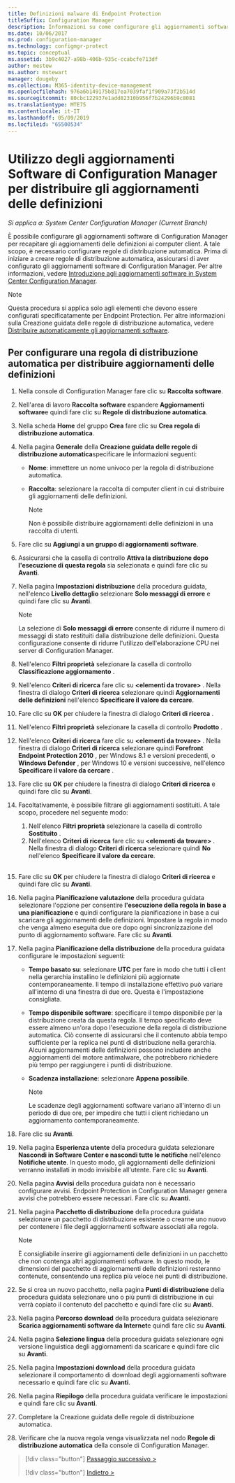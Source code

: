 ```yaml
---
title: Definizioni malware di Endpoint Protection
titleSuffix: Configuration Manager
description: Informazioni su come configurare gli aggiornamenti software di Configuration Manager per recapitare gli aggiornamenti delle definizioni ai computer client.
ms.date: 10/06/2017
ms.prod: configuration-manager
ms.technology: configmgr-protect
ms.topic: conceptual
ms.assetid: 3b9c4027-a98b-406b-935c-ccabcfe713df
author: mestew
ms.author: mstewart
manager: dougeby
ms.collection: M365-identity-device-management
ms.openlocfilehash: 976a6b149175b817ea7039faf1f909a73f2b514d
ms.sourcegitcommit: 80cbc122937e1add82310b956f7b24296b9c8081
ms.translationtype: MTE75
ms.contentlocale: it-IT
ms.lasthandoff: 05/09/2019
ms.locfileid: "65500534"
---
```

#  <a name="using-configuration-manager-software-updates-to-deliver-definition-updates"></a>Utilizzo degli aggiornamenti Software di Configuration Manager per distribuire gli aggiornamenti delle definizioni

*Si applica a: System Center Configuration Manager (Current Branch)*


 È possibile configurare gli aggiornamenti software di Configuration Manager per recapitare gli aggiornamenti delle definizioni ai computer client. A tale scopo, è necessario configurare regole di distribuzione automatica. Prima di iniziare a creare regole di distribuzione automatica, assicurarsi di aver configurato gli aggiornamenti software di Configuration Manager. Per altre informazioni, vedere [Introduzione agli aggiornamenti software in System Center Configuration Manager](/sccm/sum/understand/software-updates-introduction).

> [!NOTE]
>  Questa procedura si applica solo agli elementi che devono essere configurati specificatamente per Endpoint Protection. Per altre informazioni sulla Creazione guidata delle regole di distribuzione automatica, vedere [Distribuire automaticamente gli aggiornamenti software](/sccm/sum/deploy-use/automatically-deploy-software-updates).

## <a name="to-configure-an-automatic-deployment-rule-to-deliver-definition-updates"></a>Per configurare una regola di distribuzione automatica per distribuire aggiornamenti delle definizioni

1. Nella console di Configuration Manager fare clic su **Raccolta software**.

2. Nell'area di lavoro **Raccolta software** espandere **Aggiornamenti software**e quindi fare clic su **Regole di distribuzione automatica**.

3. Nella scheda **Home** del gruppo **Crea** fare clic su **Crea regola di distribuzione automatica**.

4. Nella pagina **Generale** della **Creazione guidata delle regole di distribuzione automatica**specificare le informazioni seguenti:

   -   **Nome**: immettere un nome univoco per la regola di distribuzione automatica.

   -   **Raccolta**: selezionare la raccolta di computer client in cui distribuire gli aggiornamenti delle definizioni.

       > [!NOTE]
       >  Non è possibile distribuire aggiornamenti delle definizioni in una raccolta di utenti.

5. Fare clic su **Aggiungi a un gruppo di aggiornamenti software**.

6. Assicurarsi che la casella di controllo  **Attiva la distribuzione dopo l'esecuzione di questa regola** sia selezionata e quindi fare clic su **Avanti**.

7. Nella pagina **Impostazioni distribuzione** della procedura guidata, nell'elenco **Livello dettaglio** selezionare **Solo messaggi di errore** e quindi fare clic su **Avanti**.

   > [!NOTE]
   >  La selezione di **Solo messaggi di errore** consente di ridurre il numero di messaggi di stato restituiti dalla distribuzione delle definizioni. Questa configurazione consente di ridurre l'utilizzo dell'elaborazione CPU nei server di Configuration Manager.

8. Nell'elenco **Filtri proprietà** selezionare la casella di controllo **Classificazione aggiornamento** .

9. Nell'elenco **Criteri di ricerca** fare clic su **<elementi da trovare\>** . Nella finestra di dialogo **Criteri di ricerca** selezionare quindi **Aggiornamenti delle definizioni** nell'elenco **Specificare il valore da cercare**.

10. Fare clic su **OK** per chiudere la finestra di dialogo **Criteri di ricerca** .

11. Nell'elenco **Filtri proprietà** selezionare la casella di controllo **Prodotto** .

12. Nell'elenco **Criteri di ricerca** fare clic su **<elementi da trovare\>** . Nella finestra di dialogo **Criteri di ricerca** selezionare quindi **Forefront Endpoint Protection 2010** , per Windows 8.1 e versioni precedenti, o **Windows Defender** , per Windows 10 e versioni successive, nell'elenco **Specificare il valore da cercare** .

13. Fare clic su **OK** per chiudere la finestra di dialogo **Criteri di ricerca** e quindi fare clic su **Avanti**.

14. Facoltativamente, è possibile filtrare gli aggiornamenti sostituiti.   A tale scopo, procedere nel seguente modo:
    1.  Nell'elenco **Filtri proprietà** selezionare la casella di controllo **Sostituito** .
    2.  Nell'elenco **Criteri di ricerca** fare clic su **<elementi da trovare\>** . Nella finestra di dialogo **Criteri di ricerca** selezionare quindi **No** nell'elenco **Specificare il valore da cercare**.  <br><br>

15. Fare clic su **OK** per chiudere la finestra di dialogo **Criteri di ricerca** e quindi fare clic su **Avanti**.

16. Nella pagina **Pianificazione valutazione** della procedura guidata selezionare l'opzione per consentire **l'esecuzione della regola in base a una pianificazione** e quindi configurare la pianificazione in base a cui scaricare gli aggiornamenti delle definizioni. Impostare la regola in modo che venga almeno eseguita due ore dopo ogni sincronizzazione del punto di aggiornamento software. Fare clic su **Avanti**.

17. Nella pagina **Pianificazione della distribuzione** della procedura guidata configurare le impostazioni seguenti:

    -   **Tempo basato su**: selezionare **UTC** per fare in modo che tutti i client nella gerarchia installino le definizioni più aggiornate contemporaneamente. Il tempo di installazione effettivo può variare all'interno di una finestra di due ore. Questa è l'impostazione consigliata.

    -   **Tempo disponibile software**: specificare il tempo disponibile per la distribuzione creata da questa regola. Il tempo specificato deve essere almeno un'ora dopo l'esecuzione della regola di distribuzione automatica. Ciò consente di assicurarsi che il contenuto abbia tempo sufficiente per la replica nei punti di distribuzione nella gerarchia. Alcuni aggiornamenti delle definizioni possono includere anche aggiornamenti del motore antimalware, che potrebbero richiedere più tempo per raggiungere i punti di distribuzione.

    -   **Scadenza installazione**: selezionare **Appena possibile**.

        > [!NOTE]
        >  Le scadenze degli aggiornamenti software variano all'interno di un periodo di due ore, per impedire che tutti i client richiedano un aggiornamento contemporaneamente.

18. Fare clic su **Avanti**.

19. Nella pagina **Esperienza utente** della procedura guidata selezionare **Nascondi in Software Center e nascondi tutte le notifiche** nell'elenco **Notifiche utente**.   In questo modo, gli aggiornamenti delle definizioni verranno installati in modo invisibile all'utente. Fare clic su **Avanti**.

20. Nella pagina **Avvisi** della procedura guidata non è necessario configurare avvisi. Endpoint Protection in Configuration Manager genera avvisi che potrebbero essere necessari. Fare clic su **Avanti**.

21. Nella pagina **Pacchetto di distribuzione** della procedura guidata selezionare un pacchetto di distribuzione esistente o crearne uno nuovo per contenere i file degli aggiornamenti software associati alla regola.

    > [!NOTE]
    >  È consigliabile inserire gli aggiornamenti delle definizioni in un pacchetto che non contenga altri aggiornamenti software. In questo modo, le dimensioni del pacchetto di aggiornamenti delle definizioni resteranno contenute, consentendo una replica più veloce nei punti di distribuzione.

22. Se si crea un nuovo pacchetto, nella pagina **Punti di distribuzione** della procedura guidata selezionare uno o più punti di distribuzione in cui verrà copiato il contenuto del pacchetto e quindi fare clic su **Avanti**.

23. Nella pagina **Percorso download** della procedura guidata selezionare **Scarica aggiornamenti software da Internet**e quindi fare clic su **Avanti**.

24. Nella pagina **Selezione lingua** della procedura guidata selezionare ogni versione linguistica degli aggiornamenti da scaricare e quindi fare clic su **Avanti**.

25. Nella pagina **Impostazioni download** della procedura guidata selezionare il comportamento di download degli aggiornamenti software necessario e quindi fare clic su **Avanti**.

26. Nella pagina **Riepilogo** della procedura guidata verificare le impostazioni e quindi fare clic su **Avanti**.

26. Completare la Creazione guidata delle regole di distribuzione automatica.

27. Verificare che la nuova regola venga visualizzata nel nodo **Regole di distribuzione automatica** della console di Configuration Manager.


> [!div class="button"]
> [Passaggio successivo >](endpoint-antimalware-policies.md)
> 
> [!div class="button"]
> [Indietro >](endpoint-configure-alerts.md)

